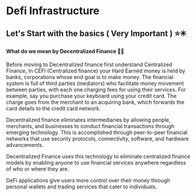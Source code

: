 # Defi Infrastructure

## Let's Start with the basics ( Very Important ) ⭐✳


#### What do we mean by Decentralized Finance 🤨🤑
Before moving to Decentralized finance first understand Centralized Finance, In CEFI (Centralized finance) your Hard Earned money is held by banks, corporations whose end goal is to make money. The financial system is full of third parties (mediators) who facilitate money movement between parties, with each one charging fees for using their services. 
For example, say you purchase your keyboard using your credit card. The charge goes from the merchant to an acquiring bank, which forwards the card details to the credit card network.

Decentralized finance eliminates intermediaries by allowing people, merchants, and businesses to conduct financial transactions through emerging technology. This is accomplished through peer-to-peer financial networks that use security protocols, connectivity, software, and hardware advancements.

Decentralized Finance uses this technology to eliminate centralized finance models by enabling anyone to use financial services anywhere regardless of who or where they are.

DeFi applications give users more control over their money through personal wallets and trading services that cater to individuals.

